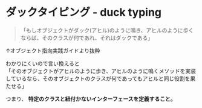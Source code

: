# ダックタイピング - duck typing

> 「もしオブジェクトがダック(アヒル)のように鳴き、アヒルのように歩くならば、そのクラスが何であれ、それはダックである」

↑オブジェクト指向実践ガイドより抜粋

わかりにくいので言い換えると  
「そのオブジェクトがアヒルのように歩き、アヒルのように鳴くメソッドを実装しているなら、そのオブジェクトのクラスが何であってもアヒルと同じ役割を果たせる」

つまり、
**特定のクラスと紐付かないインターフェースを定義すること。**
